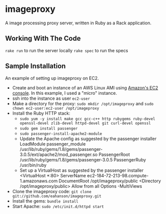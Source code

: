 imageproxy
==========

A image processing proxy server, written in Ruby as a Rack application.


Working With The Code
---------------------

`rake run` to run the server locally
`rake spec` to run the specs


Sample Installation
-------------------

An example of setting up imageproxy on EC2.

  * Create and boot an instance of an AWS Linux AMI using [Amazon's EC2 console](https://console.aws.amazon.com/ec2/). In this example, I used a "micro" instance.
  * ssh into the instance as user `ec2-user`
  * Make a directory for the proxy: `sudo mkdir /opt/imageproxy` and `sudo chown ec2-user:ec2-user /opt/imageproxy`
  * Install the Ruby HTTP stack:
    * `sudo yum -y install make gcc gcc-c++ http rubygems ruby-devel openssl-devel zlib-devel httpd-devel git curl-devel openssl`
    * `sudo gem install passenger`
    * `sudo passenger-install-apache2-module`
    * Update the Apache config as suggested by the passenger installer
       LoadModule passenger_module /usr/lib/ruby/gems/1.8/gems/passenger-3.0.5/ext/apache2/mod_passenger.so
       PassengerRoot /usr/lib/ruby/gems/1.8/gems/passenger-3.0.5
       PassengerRuby /usr/bin/ruby
    * Set up a VirtualHost as suggested by the passenger installer
        <VirtualHost *:80>
            ServerName ec2-184-72-213-98.compute-1.amazonaws.com
            DocumentRoot /opt/imageproxy/public
            <Directory /opt/imageproxy/public>
                Allow from all
                Options -MultiViews
            </Directory>
        </VirtualHost>
  * Clone the imageproxy code: `git clone git://github.com/eahanson/imageproxy.git`
  * Install the gems: `bundle install`
  * Start Apache: `sudo /etc/init.d/httpd start`
